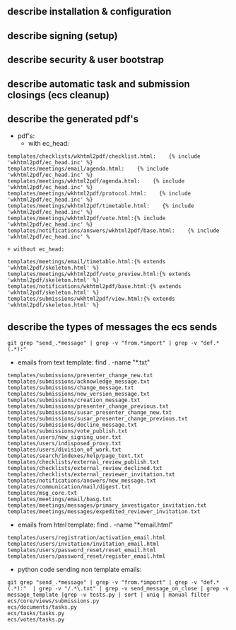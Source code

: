
## describe installation & configuration

## describe signing (setup)

## describe security & user bootstrap

## describe automatic task and submission closings (ecs cleanup)

## describe the generated pdf's

+ pdf's:
    + with ec_head:
```
templates/checklists/wkhtml2pdf/checklist.html:    {% include 'wkhtml2pdf/ec_head.inc' %}
templates/meetings/email/agenda.html:    {% include 'wkhtml2pdf/ec_head.inc' %}
templates/meetings/wkhtml2pdf/agenda.html:    {% include 'wkhtml2pdf/ec_head.inc' %}
templates/meetings/wkhtml2pdf/protocol.html:    {% include 'wkhtml2pdf/ec_head.inc' %}
templates/meetings/wkhtml2pdf/timetable.html:    {% include 'wkhtml2pdf/ec_head.inc' %}
templates/meetings/wkhtml2pdf/vote.html:{% include 'wkhtml2pdf/ec_head.inc' %}
templates/notifications/answers/wkhtml2pdf/base.html:    {% include 'wkhtml2pdf/ec_head.inc' %
```
    + without ec_head:
```
templates/meetings/email/timetable.html:{% extends 'wkhtml2pdf/skeleton.html' %}
templates/meetings/wkhtml2pdf/vote_preview.html:{% extends 'wkhtml2pdf/skeleton.html' %}
templates/notifications/wkhtml2pdf/base.html:{% extends 'wkhtml2pdf/skeleton.html' %}
templates/submissions/wkhtml2pdf/view.html:{% extends 'wkhtml2pdf/skeleton.html' %}
```

## describe the types of messages the ecs sends
```
git grep "send_.*message" | grep -v "from.*import" | grep -v "def.*(.*):"
```

+ emails from text template: find . -name "*.txt"
```
templates/submissions/presenter_change_new.txt
templates/submissions/acknowledge_message.txt
templates/submissions/change_message.txt
templates/submissions/new_version_message.txt
templates/submissions/creation_message.txt
templates/submissions/presenter_change_previous.txt
templates/submissions/susar_presenter_change_new.txt
templates/submissions/susar_presenter_change_previous.txt
templates/submissions/decline_message.txt
templates/submissions/vote_publish.txt
templates/users/new_signing_user.txt
templates/users/indisposed_proxy.txt
templates/users/division_of_work.txt
templates/search/indexes/help/page_text.txt
templates/checklists/external_review_publish.txt
templates/checklists/external_review_declined.txt
templates/checklists/external_reviewer_invitation.txt
templates/notifications/answers/new_message.txt
templates/communication/mail/digest.txt
templates/msg_core.txt
templates/meetings/email/basg.txt
templates/meetings/messages/primary_investigator_invitation.txt
templates/meetings/messages/expedited_reviewer_invitation.txt
```

+ emails from html template: find . -name "*email.html"
```
templates/users/registration/activation_email.html
templates/users/invitation/invitation_email.html
templates/users/password_reset/reset_email.html
templates/users/password_reset/register_email.html
```

+ python code sending non template emails:
```
git grep "send_.*message" | grep -v "from.*import" | grep -v "def.*(.*):"  | grep -v "/.*\.txt" | grep -v send_message_on_close | grep -v message_template |grep -v tests.py | sort | uniq | manual filter
ecs/core/views/submissions.py
ecs/documents/tasks.py
ecs/tasks/tasks.py
ecs/votes/tasks.py
```

